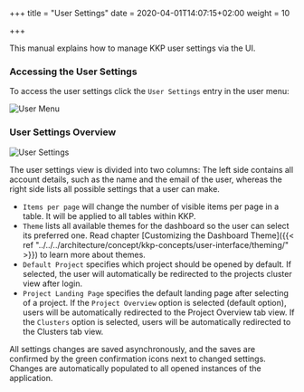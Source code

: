 +++
title = "User Settings"
date = 2020-04-01T14:07:15+02:00
weight = 10

+++

This manual explains how to manage KKP user settings via the UI.

### Accessing the User Settings
To access the user settings click the `User Settings` entry in the user menu:

![User Menu](/img/kubermatic/master/ui/admin_panel_access.png?height=300px&classes=shadow,border "Accessing the User Settings")

### User Settings Overview

![User Settings](/img/kubermatic/master/ui/user_settings.png?classes=shadow,border "User Settings")

The user settings view is divided into two columns:
The left side contains all account details, such as the name and the email of the user, whereas the right side lists all possible settings that a user can make.

* `Items per page` will change the number of visible items per page in a table. It will be applied to all tables within KKP.
* `Theme` lists all available themes for the dashboard so the user can select its preferred one. Read chapter [Customizing the Dashboard Theme]({{< ref "../../../architecture/concept/kkp-concepts/user-interface/theming/" >}}) to learn more about themes.
* `Default Project` specifies which project should be opened by default. If selected, the user will automatically be redirected to the projects cluster view after login.
* `Project Landing Page` specifies the default landing page after selecting of a project. If the `Project Overview` option is selected (default option), users will be automatically redirected to the Project Overview tab view. If the `Clusters` option is selected, users will be automatically redirected to the Clusters tab view.

All settings changes are saved asynchronously, and the saves are confirmed by the green confirmation icons next to changed settings. Changes are automatically populated to all opened instances of the application.
